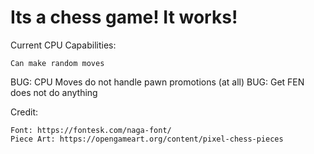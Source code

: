 # Its a chess game! It works!

Current CPU Capabilities:

    Can make random moves

BUG: CPU Moves do not handle pawn promotions (at all)
BUG: Get FEN does not do anything 

Credit:

    Font: https://fontesk.com/naga-font/
    Piece Art: https://opengameart.org/content/pixel-chess-pieces
